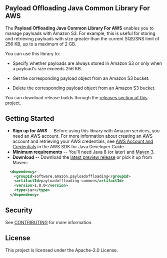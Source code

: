 ## Payload Offloading Java Common Library For AWS

The **Payload Offloading Java Common Library For AWS** enables you to manage payloads with Amazon S3. 
For example, this is useful for storing and retrieving payloads with size greater than the current SQS/SNS limit of 256 KB, up to a maximum of 2 GB.
 
You can use this library to:

* Specify whether payloads are always stored in Amazon S3 or only when a payload's size exceeds 256 KB.

* Get the corresponding payload object from an Amazon S3 bucket.

* Delete the corresponding payload object from an Amazon S3 bucket.

You can download release builds through the [releases section of this](https://github.com/awslabs/large-payload-offloading-java-common-lib-for-aws/releases) project.

## Getting Started

* **Sign up for AWS** -- Before using this library with Amazon services, you need an AWS account. For more information about creating an AWS account and retrieving your AWS credentials, see [AWS Account and Credentials](http://docs.aws.amazon.com/AWSSdkDocsJava/latest/DeveloperGuide/java-dg-setup.html) in the AWS SDK for Java Developer Guide.
* **Minimum requirements** -- You'll need Java 8 (or later) and [Maven 3](http://maven.apache.org/).
* **Download** -- Download the [latest preview release](https://github.com/awslabs/large-payload-offloading-java-common-lib-for-aws/releases) or pick it up from Maven:

```xml
  <dependency>
    <groupId>software.amazon.payloadoffloading</groupId>
    <artifactId>payloadoffloading-common</artifactId>
    <version>1.0.0</version>
    <type>jar</type>
  </dependency>
```                                                                                                                     

## Security

See [CONTRIBUTING](CONTRIBUTING.md#security-issue-notifications) for more information.

## License

This project is licensed under the Apache-2.0 License.


